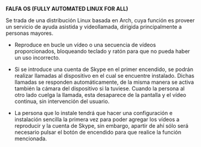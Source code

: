 
**FALFA OS (FULLY AUTOMATED LINUX FOR ALL)**

Se trada de una distribución Linux basada en Arch, cuya función es proveer un servicio de ayuda asistida y videollamada, dirigida principalmente a personas mayores.

- Reproduce en bucle un vídeo o una secuencia de vídeos proporcionados, bloqueando teclado y ratón para que no pueda haber un uso incorrecto.

- Si se introduce una cuenta de Skype en el primer encendido, se podrán realizar llamadas al dispositivo en el cual se encuentre instalado. Dichas llamadas se responden automáticamente, de la misma manera se activa también la cámara del dispositivo si la tuviese. Cuando la persona al otro lado cuelga la llamada, esta desaparece de la pantalla y el vídeo continua, sin intervención del usuario.

- La persona que lo instale tendrá que hacer una configuración e instalación sencilla la primera vez para poder agregar los vídeos a reproducir y la cuenta de Skype, sin embargo, apartir de ahí sólo será necesario pulsar el botón de encendido para que realice la función mencionada.
